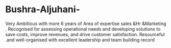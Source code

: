 # Bushra-Aljuhani-
Very Ambitious with more 6 years of Area of expertise sales &amp;Hr &amp;Marketing .  Recognised for assessing operational needs and developing solutions to save   costs, improve revenues, and drive customer satisfaction. Resourceful .and well-organised with excellent leadership and team building record
